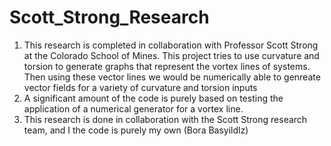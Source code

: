 # Scott_Strong_Research

1. This research is completed in collaboration with Professor Scott Strong at the Colorado School of Mines. This project tries to use curvature and torsion to generate graphs that represent the vortex lines of systems. Then using these vector lines we would be numerically able to genreate vector fields for a variety of curvature and torsion inputs
2. A significant amount of the code is purely based on testing the application of a numerical generator for a vortex line. 
3. This research is done in collaboration with the Scott Strong research team, and I the code is purely my own (Bora Basyildlz)
